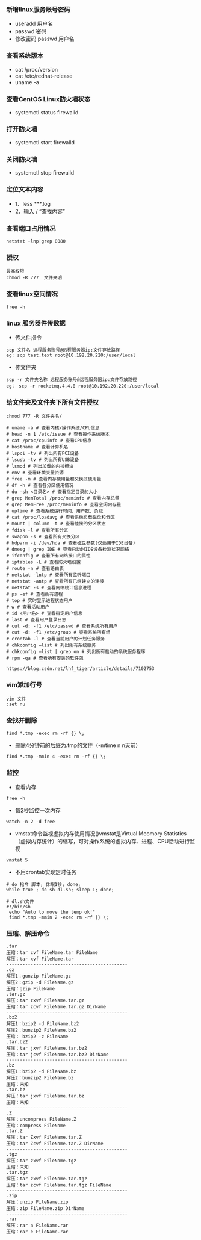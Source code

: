 ### 新增linux服务账号密码
- useradd 用户名
- passwd 密码
- 修改密码 passwd 用户名
### 查看系统版本
- cat /proc/version
- cat /etc/redhat-release
- uname -a
### 查看CentOS Linux防火墙状态
- systemctl status firewalld
### 打开防火墙
- systemctl start firewalld
### 关闭防火墙
- systemctl stop firewalld

### 定位文本内容
- 1、less ***.log  
- 2、输入 / “查找内容”

### 查看端口占用情况
~~~
netstat -lnp|grep 8080
~~~
### 授权
~~~
最高权限
chmod -R 777  文件夹明
~~~

### 查看linux空间情况
~~~
free -h
~~~
### linux 服务器件传数据
- 传文件指令
~~~
scp 文件名 远程服务账号@远程服务器ip:文件存放路径
eg: scp test.text root@10.192.20.220:/user/local
~~~
- 传文件夹
~~~
scp -r 文件夹名称 远程服务账号@远程服务器ip:文件存放路径
eg： scp -r rocketmq.4.4.0 root@10.192.20.220:/user/local
~~~

### 给文件夹及文件夹下所有文件授权

~~~
chmod 777 -R 文件夹名/
~~~

~~~
# uname -a # 查看内核/操作系统/CPU信息
# head -n 1 /etc/issue # 查看操作系统版本
# cat /proc/cpuinfo # 查看CPU信息
# hostname # 查看计算机名
# lspci -tv # 列出所有PCI设备
# lsusb -tv # 列出所有USB设备
# lsmod # 列出加载的内核模块
# env # 查看环境变量资源
# free -m # 查看内存使用量和交换区使用量
# df -h # 查看各分区使用情况
# du -sh <目录名> # 查看指定目录的大小
# grep MemTotal /proc/meminfo # 查看内存总量
# grep MemFree /proc/meminfo # 查看空闲内存量
# uptime # 查看系统运行时间、用户数、负载
# cat /proc/loadavg # 查看系统负载磁盘和分区
# mount | column -t # 查看挂接的分区状态
# fdisk -l # 查看所有分区
# swapon -s # 查看所有交换分区
# hdparm -i /dev/hda # 查看磁盘参数(仅适用于IDE设备)
# dmesg | grep IDE # 查看启动时IDE设备检测状况网络
# ifconfig # 查看所有网络接口的属性
# iptables -L # 查看防火墙设置
# route -n # 查看路由表
# netstat -lntp # 查看所有监听端口
# netstat -antp # 查看所有已经建立的连接
# netstat -s # 查看网络统计信息进程
# ps -ef # 查看所有进程
# top # 实时显示进程状态用户
# w # 查看活动用户
# id <用户名> # 查看指定用户信息
# last # 查看用户登录日志
# cut -d: -f1 /etc/passwd # 查看系统所有用户
# cut -d: -f1 /etc/group # 查看系统所有组
# crontab -l # 查看当前用户的计划任务服务
# chkconfig –list # 列出所有系统服务
# chkconfig –list | grep on # 列出所有启动的系统服务程序
# rpm -qa # 查看所有安装的软件包

https://blog.csdn.net/lhf_tiger/article/details/7102753
~~~

### vim添加行号
~~~
vim 文件
:set nu
~~~


### 查找并删除
~~~
find *.tmp -exec rm -rf {} \;
~~~
- 删除4分钟前的后缀为.tmp的文件（-mtime n  n天前）
~~~
find *.tmp -mmin 4 -exec rm -rf {} \;
~~~
### 监控
- 查看内存
~~~
free -h
~~~
- 每2秒监控一次内存
~~~
watch -n 2 -d free
~~~
- vmstat命令监视虚拟内存使用情况()vmstat是Virtual Meomory Statistics（虚拟内存统计）的缩写，可对操作系统的虚拟内存、进程、CPU活动进行监视
~~~
vmstat 5 
~~~

- 不用crontab实现定时任务
~~~
# do 指令 脚本; 休眠1秒; done;
while true ; do sh dl.sh; sleep 1; done;

# dl.sh文件
#!/bin/sh
 echo "Auto to move the temp ok!"
 find *.tmp -mmin 2 -exec rm -rf {} \;
~~~

### 压缩、解压命令
~~~
.tar
压缩：tar cvf FileName.tar FileName
解压：tar xvf FileName.tar
--------------------------------------------- 
.gz
解压1：gunzip FileName.gz 
解压2：gzip -d FileName.gz 
压缩：gzip FileName 
.tar.gz 
解压：tar zxvf FileName.tar.gz 
压缩：tar zcvf FileName.tar.gz DirName 
--------------------------------------------- 
.bz2 
解压1：bzip2 -d FileName.bz2 
解压2：bunzip2 FileName.bz2 
压缩： bzip2 -z FileName 
.tar.bz2 
解压：tar jxvf FileName.tar.bz2 
压缩：tar jcvf FileName.tar.bz2 DirName 
--------------------------------------------- 
.bz 
解压1：bzip2 -d FileName.bz 
解压2：bunzip2 FileName.bz 
压缩：未知 
.tar.bz 
解压：tar jxvf FileName.tar.bz 
压缩：未知 
--------------------------------------------- 
.Z 
解压：uncompress FileName.Z 
压缩：compress FileName 
.tar.Z 
解压：tar Zxvf FileName.tar.Z 
压缩：tar Zcvf FileName.tar.Z DirName 
--------------------------------------------- 
.tgz 
解压：tar zxvf FileName.tgz 
压缩：未知 
.tar.tgz 
解压：tar zxvf FileName.tar.tgz 
压缩：tar zcvf FileName.tar.tgz FileName 
--------------------------------------------- 
.zip 
解压：unzip FileName.zip 
压缩：zip FileName.zip DirName 
--------------------------------------------- 
.rar 
解压：rar a FileName.rar 
压缩：rar e FileName.rar 
~~~
